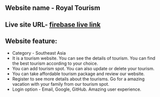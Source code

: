 ## Website name - Royal Tourism

## Live site URL- [firebase live link](https://tourism-9cf08.web.app/)

## Website feature:

- Category - Southeast Asia
- It is a tourism website. You can see the details of tourism. You can find the best tourism according to your choice.
- You can add tourism spot. You can also update or delete your tourism.
- You can take affordable tourism package and review our website.
- Register to see more details about the tourisms. Go for a amazing vacation with your family from our tourism spot.
- Login option - Email, Google, GitHub. Amazing user experience.

